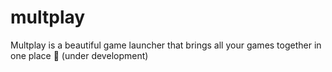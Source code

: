 # multplay
Multplay is a beautiful game launcher that brings all your games together in one place 🧁 (under development)
